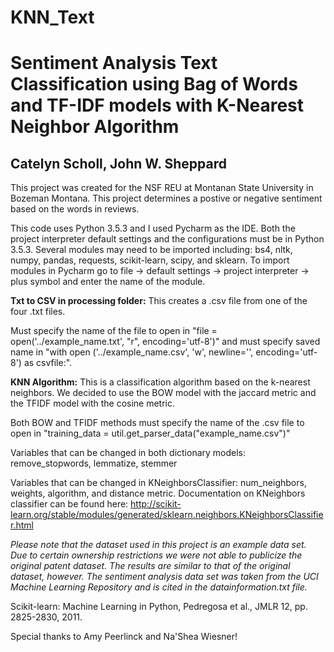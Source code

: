 # KNN_Text
# Sentiment Analysis Text Classification using Bag of Words and TF-IDF models with K-Nearest Neighbor Algorithm
## Catelyn Scholl, John W. Sheppard

This project was created for the NSF REU at Montanan State University in Bozeman Montana. This project determines a postive or negative sentiment based on the words in reviews.


This code uses Python 3.5.3 and I used Pycharm as the IDE. Both the project interpreter default settings and the configurations must be in Python 3.5.3. Several modules may need to be imported including: bs4, nltk, numpy, pandas, requests, scikit-learn, scipy, and sklearn. To import modules in Pycharm go to file -> default settings -> project interpreter -> plus symbol and enter the name of the module.


**Txt to CSV in processing folder:**
This creates a .csv file from one of the four .txt files.

Must specify the name of the file to open in "file = open('../example_name.txt', "r", encoding='utf-8')" and must specify saved name in "with open ('../example_name.csv', 'w', newline='', encoding='utf-8') as csvfile:".


**KNN Algorithm:**
This is a classification algorithm based on the k-nearest neighbors. We decided to use the BOW model with the jaccard metric and the TFIDF model with the cosine metric.

Both BOW and TFIDF methods must specify the name of the .csv file to open in "training_data = util.get_parser_data("example_name.csv")"

Variables that can be changed in both dictionary models: remove_stopwords, lemmatize, stemmer

Variables that can be changed in KNeighborsClassifier: num_neighbors, weights, algorithm, and distance metric. Documentation on KNeighbors classifier can be found here: http://scikit-learn.org/stable/modules/generated/sklearn.neighbors.KNeighborsClassifier.html


*Please note that the dataset used in this project is an example data set. Due to certain ownership restrictions we were not able to publicize the original patent dataset. The results are similar to that of the original dataset, however. The sentiment analysis data set was taken from the UCI Machine Learning Repository and is cited in the datainformation.txt file.*

Scikit-learn: Machine Learning in Python, Pedregosa et al., JMLR 12, pp. 2825-2830, 2011.

Special thanks to Amy Peerlinck and Na'Shea Wiesner!



